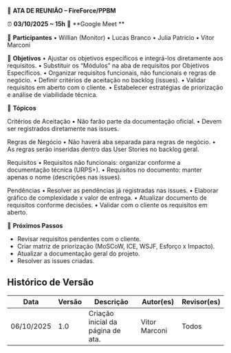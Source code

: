 📝 **ATA DE REUNIÃO – FireForce/PPBM**

⏰  **03/10/2025 ~ 15h**
📍 **Google Meet **

👥 **Participantes**
• Willian (Monitor)
• Lucas Branco
• Julia Patricio
• Vitor Marconi

🎯 **Objetivos**
• Ajustar os objetivos específicos e integrá-los diretamente aos requisitos.
• Substituir os “Módulos” na aba de requisitos por Objetivos Específicos.
• Organizar requisitos funcionais, não funcionais e regras de negócio.
• Definir critérios de aceitação no backlog (issues).
• Validar requisitos em aberto com o cliente.
• Estabelecer estratégias de priorização e análise de viabilidade técnica.

📌 **Tópicos**

Critérios de Aceitação
• Não farão parte da documentação oficial.
• Devem ser registrados diretamente nas issues.

Regras de Negócio
• Não haverá aba separada para regras de negócio.
• As regras serão inseridas dentro das User Stories no backlog geral.

Requisitos
• Requisitos não funcionais: organizar conforme a documentação técnica (URPS+).
• Requisitos no documento: manter apenas o nome (descrições nas issues).

Pendências
• Resolver as pendências já registradas nas issues.
• Elaborar gráfico de complexidade x valor de entrega.
• Atualizar documento de requisitos conforme decisões.
• Validar com o cliente os requisitos em aberto.

📅 **Próximos Passos**
- Revisar requisitos pendentes com o cliente.
- Criar matriz de priorização (MoSCoW, ICE, WSJF, Esforço x Impacto).
- Atualizar a documentação geral do projeto.
- Resolver as issues criadas.

## Histórico de Versão

| Data       | Versão | Descrição                              | Autor(es)      | Revisor(es)    |
| ---------- | ------ | -------------------------------------- | -------------- | -------------- |
| 06/10/2025 | 1.0    | Criação inicial da página de ata. | Vitor Marconi | Todos |